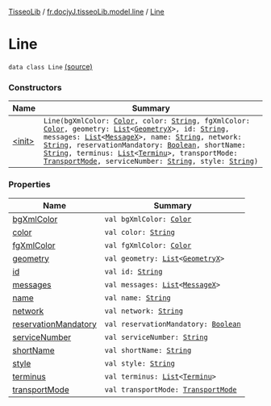 [TisseoLib](../../index.md) / [fr.docjyJ.tisseoLib.model.line](../index.md) / [Line](./index.md)

# Line

`data class Line` [(source)](https://github.com/docjyJ/TisseoLib/tree/master/src/main/kotlin/fr/docjyJ/tisseoLib/model/line/Line.kt#L8)

### Constructors

| Name | Summary |
|---|---|
| [&lt;init&gt;](-init-.md) | `Line(bgXmlColor: `[`Color`](https://docs.oracle.com/javase/6/docs/api/java/awt/Color.html)`, color: `[`String`](https://kotlinlang.org/api/latest/jvm/stdlib/kotlin/-string/index.html)`, fgXmlColor: `[`Color`](https://docs.oracle.com/javase/6/docs/api/java/awt/Color.html)`, geometry: `[`List`](https://kotlinlang.org/api/latest/jvm/stdlib/kotlin.collections/-list/index.html)`<`[`GeometryX`](../-geometry-x/index.md)`>, id: `[`String`](https://kotlinlang.org/api/latest/jvm/stdlib/kotlin/-string/index.html)`, messages: `[`List`](https://kotlinlang.org/api/latest/jvm/stdlib/kotlin.collections/-list/index.html)`<`[`MessageX`](../../fr.docjy-j.tisseo-lib.model.message/-message-x/index.md)`>, name: `[`String`](https://kotlinlang.org/api/latest/jvm/stdlib/kotlin/-string/index.html)`, network: `[`String`](https://kotlinlang.org/api/latest/jvm/stdlib/kotlin/-string/index.html)`, reservationMandatory: `[`Boolean`](https://kotlinlang.org/api/latest/jvm/stdlib/kotlin/-boolean/index.html)`, shortName: `[`String`](https://kotlinlang.org/api/latest/jvm/stdlib/kotlin/-string/index.html)`, terminus: `[`List`](https://kotlinlang.org/api/latest/jvm/stdlib/kotlin.collections/-list/index.html)`<`[`Terminu`](../-terminu/index.md)`>, transportMode: `[`TransportMode`](../-transport-mode/index.md)`, serviceNumber: `[`String`](https://kotlinlang.org/api/latest/jvm/stdlib/kotlin/-string/index.html)`, style: `[`String`](https://kotlinlang.org/api/latest/jvm/stdlib/kotlin/-string/index.html)`)` |

### Properties

| Name | Summary |
|---|---|
| [bgXmlColor](bg-xml-color.md) | `val bgXmlColor: `[`Color`](https://docs.oracle.com/javase/6/docs/api/java/awt/Color.html) |
| [color](color.md) | `val color: `[`String`](https://kotlinlang.org/api/latest/jvm/stdlib/kotlin/-string/index.html) |
| [fgXmlColor](fg-xml-color.md) | `val fgXmlColor: `[`Color`](https://docs.oracle.com/javase/6/docs/api/java/awt/Color.html) |
| [geometry](geometry.md) | `val geometry: `[`List`](https://kotlinlang.org/api/latest/jvm/stdlib/kotlin.collections/-list/index.html)`<`[`GeometryX`](../-geometry-x/index.md)`>` |
| [id](id.md) | `val id: `[`String`](https://kotlinlang.org/api/latest/jvm/stdlib/kotlin/-string/index.html) |
| [messages](messages.md) | `val messages: `[`List`](https://kotlinlang.org/api/latest/jvm/stdlib/kotlin.collections/-list/index.html)`<`[`MessageX`](../../fr.docjy-j.tisseo-lib.model.message/-message-x/index.md)`>` |
| [name](name.md) | `val name: `[`String`](https://kotlinlang.org/api/latest/jvm/stdlib/kotlin/-string/index.html) |
| [network](network.md) | `val network: `[`String`](https://kotlinlang.org/api/latest/jvm/stdlib/kotlin/-string/index.html) |
| [reservationMandatory](reservation-mandatory.md) | `val reservationMandatory: `[`Boolean`](https://kotlinlang.org/api/latest/jvm/stdlib/kotlin/-boolean/index.html) |
| [serviceNumber](service-number.md) | `val serviceNumber: `[`String`](https://kotlinlang.org/api/latest/jvm/stdlib/kotlin/-string/index.html) |
| [shortName](short-name.md) | `val shortName: `[`String`](https://kotlinlang.org/api/latest/jvm/stdlib/kotlin/-string/index.html) |
| [style](style.md) | `val style: `[`String`](https://kotlinlang.org/api/latest/jvm/stdlib/kotlin/-string/index.html) |
| [terminus](terminus.md) | `val terminus: `[`List`](https://kotlinlang.org/api/latest/jvm/stdlib/kotlin.collections/-list/index.html)`<`[`Terminu`](../-terminu/index.md)`>` |
| [transportMode](transport-mode.md) | `val transportMode: `[`TransportMode`](../-transport-mode/index.md) |

